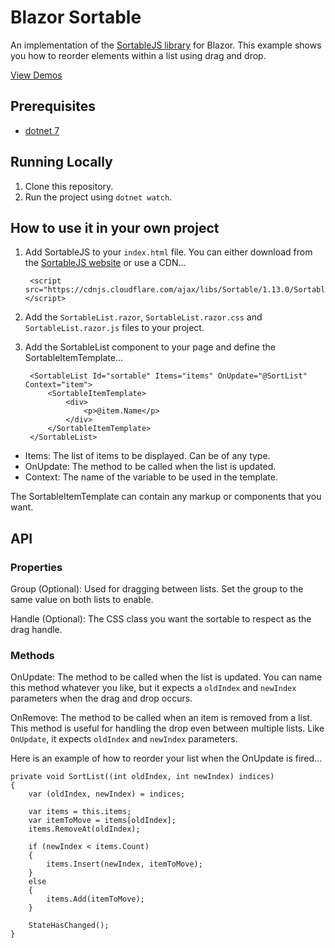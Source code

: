 # Blazor Sortable

An implementation of the [SortableJS library](https://sortablejs.github.io/Sortable/) for Blazor. This example shows you how to reorder elements within a list using drag and drop.

[View Demos](https://mango-flower-090e9130f.4.azurestaticapps.net/)

## Prerequisites

- [dotnet 7](https://dotnet.microsoft.com/download/dotnet/7.0)

## Running Locally

1. Clone this repository.
1. Run the project using `dotnet watch`.

## How to use it in your own project

1. Add SortableJS to your `index.html` file. You can either download from the [SortableJS website](https://sortablejs.github.io/Sortable/) or use a CDN...

        <script src="https://cdnjs.cloudflare.com/ajax/libs/Sortable/1.13.0/Sortable.min.js"></script>

1. Add the `SortableList.razor`, `SortableList.razor.css` and `SortableList.razor.js` files to your project.
1. Add the SortableList component to your page and define the SortableItemTemplate...

        <SortableList Id="sortable" Items="items" OnUpdate="@SortList" Context="item">
            <SortableItemTemplate>
                <div>
                    <p>@item.Name</p>
                </div>
            </SortableItemTemplate>
        </SortableList>

- Items: The list of items to be displayed. Can be of any type.
- OnUpdate: The method to be called when the list is updated.
- Context: The name of the variable to be used in the template.

The SortableItemTemplate can contain any markup or components that you want.

## API

### Properties

Group (Optional): Used for dragging between lists. Set the group to the same value on both lists to enable.

Handle (Optional): The CSS class you want the sortable to respect as the drag handle. 

### Methods

OnUpdate: The method to be called when the list is updated. You can name this method whatever you like, but it expects a `oldIndex` and `newIndex` parameters when the drag and drop occurs.

OnRemove: The method to be called when an item is removed from a list. This method is useful for handling the drop even between multiple lists. Like `OnUpdate`, it expects `oldIndex` and `newIndex` parameters.

Here is an example of how to reorder your list when the OnUpdate is fired...

    private void SortList((int oldIndex, int newIndex) indices)
    {
        var (oldIndex, newIndex) = indices;

        var items = this.items;
        var itemToMove = items[oldIndex];
        items.RemoveAt(oldIndex);

        if (newIndex < items.Count)
        {
            items.Insert(newIndex, itemToMove);
        }
        else
        {
            items.Add(itemToMove);
        }

        StateHasChanged();
    }
